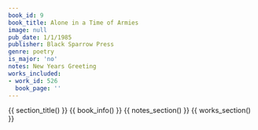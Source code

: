 ```yaml
---
book_id: 9
book_title: Alone in a Time of Armies
image: null
pub_date: 1/1/1985
publisher: Black Sparrow Press
genre: poetry
is_major: 'no'
notes: New Years Greeting
works_included:
- work_id: 526
  book_page: ''
---
```


{{ section_title() }}
{{ book_info() }}
{{ notes_section() }}
{{ works_section() }}

